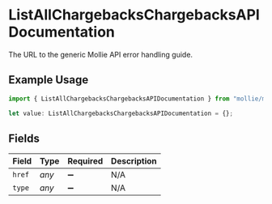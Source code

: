 # ListAllChargebacksChargebacksAPIDocumentation

The URL to the generic Mollie API error handling guide.

## Example Usage

```typescript
import { ListAllChargebacksChargebacksAPIDocumentation } from "mollie/models/errors";

let value: ListAllChargebacksChargebacksAPIDocumentation = {};
```

## Fields

| Field              | Type               | Required           | Description        |
| ------------------ | ------------------ | ------------------ | ------------------ |
| `href`             | *any*              | :heavy_minus_sign: | N/A                |
| `type`             | *any*              | :heavy_minus_sign: | N/A                |